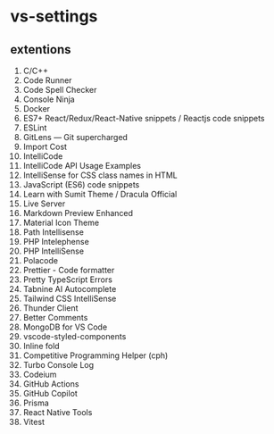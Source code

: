 # vs-settings
## extentions
<ol>
<li>C/C++</li>
<li>Code Runner</li>
<li>Code Spell Checker</li>
<li>Console Ninja</li>
<li>Docker</li>
<li>ES7+ React/Redux/React-Native snippets / Reactjs code snippets</li>
<li>ESLint</li>
<li>GitLens — Git supercharged</li>
<li>Import Cost</li>
<li>IntelliCode</li>
<li>IntelliCode API Usage Examples</li>
<li>IntelliSense for CSS class names in HTML</li>
<li>JavaScript (ES6) code snippets</li>
<li>Learn with Sumit Theme / Dracula Official</li>
<li>Live Server</li>
<li>Markdown Preview Enhanced</li>
<li>Material Icon Theme</li>
<li>Path Intellisense</li>
<li>PHP Intelephense</li>
<li>PHP IntelliSense</li>
<li>Polacode</li>
<li>Prettier - Code formatter</li>
<li>Pretty TypeScript Errors</li>
<li>Tabnine AI Autocomplete</li>
<li>Tailwind CSS IntelliSense</li>
<li>Thunder Client</li>
<li>Better Comments</li>
<li>MongoDB for VS Code</li>
<li>vscode-styled-components</li>
<li>Inline fold</li>
<li>Competitive Programming Helper (cph)</li>
<li>Turbo Console Log</li>
<li>Codeium</li>
<li>GitHub Actions</li>
<li>GitHub Copilot</li>
<li>Prisma</li>
<li>React Native Tools</li>
<li>Vitest</li>
</ol>
